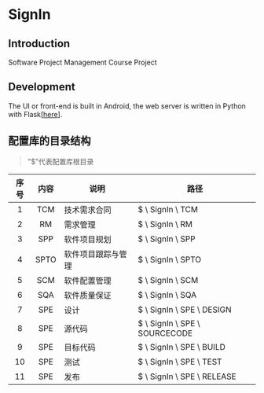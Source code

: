 # SignIn     

## Introduction
Software Project Management Course Project

## Development
The UI or front-end is built in Android, the web server is written in Python with Flask[[here](https://github.com/KosumosuL/SignInServer)]. 

## 配置库的目录结构     
> "$"代表配置库根目录

序号 | 内容 | 说明 | 路径 |            
:-----:|:-----:|----------|----------|    
 1 | TCM | 技术需求合同 | $ \\ SignIn \\ TCM |         
 2 | RM | 需求管理 | $ \\ SignIn \\ RM |    
 3 | SPP | 软件项目规划 | $ \\ SignIn \\ SPP |    
 4 | SPTO | 软件项目跟踪与管理 | $ \\ SignIn \\ SPTO |    
 5 | SCM | 软件配置管理 | $ \\ SignIn \\ SCM |    
 6 | SQA | 软件质量保证 | $ \\ SignIn \\ SQA |    
 7 | SPE | 设计 | $ \\ SignIn \\ SPE \\ DESIGN |    
 8 | SPE | 源代码 | $ \\ SignIn \\ SPE \\ SOURCECODE |    
 9 | SPE | 目标代码 | $ \\ SignIn \\ SPE \\ BUILD |    
 10 | SPE | 测试 | $ \\ SignIn \\ SPE \\ TEST |    
 11 | SPE | 发布 | $ \\ SignIn \\ SPE \\ RELEASE |    
 
